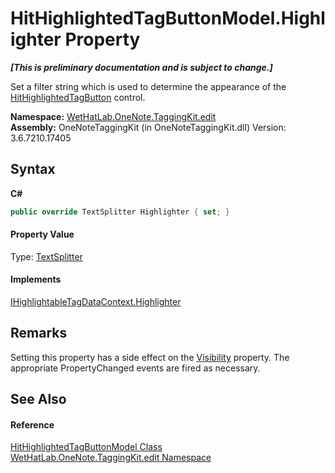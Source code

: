 # HitHighlightedTagButtonModel.Highlighter Property 
 _**\[This is preliminary documentation and is subject to change.\]**_

Set a filter string which is used to determine the appearance of the <a href="e0797c9e-c150-c273-e1aa-98d5d25e1ee1.md">HitHighlightedTagButton</a> control.

**Namespace:**&nbsp;<a href="60ca3730-00cd-fce3-4009-523f3952fd9e.md">WetHatLab.OneNote.TaggingKit.edit</a><br />**Assembly:**&nbsp;OneNoteTaggingKit (in OneNoteTaggingKit.dll) Version: 3.6.7210.17405

## Syntax

**C#**<br />
``` C#
public override TextSplitter Highlighter { set; }
```


#### Property Value
Type: <a href="5c86e52d-3022-b69b-22dd-5f5b010b0710.md">TextSplitter</a>

#### Implements
<a href="76e98002-0dec-6dfd-35db-8a946be252d1.md">IHighlightableTagDataContext.Highlighter</a><br />

## Remarks
Setting this property has a side effect on the <a href="a5b50973-666d-5f35-931a-1b0f88d9dea9.md">Visibility</a> property. The appropriate PropertyChanged events are fired as necessary.

## See Also


#### Reference
<a href="1a584032-82bb-f44d-e530-57c5be41deb6.md">HitHighlightedTagButtonModel Class</a><br /><a href="60ca3730-00cd-fce3-4009-523f3952fd9e.md">WetHatLab.OneNote.TaggingKit.edit Namespace</a><br />